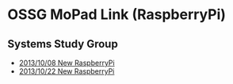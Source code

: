 # OSSG MoPad Link (RaspberryPi)

## Systems Study Group

- [2013/10/08 New RaspberryPi](https://ncnu-ossg.etherpad.mozilla.org/1)
- [2013/10/22 New RaspberryPi](https://ncnu-ossg.etherpad.mozilla.org/3)
